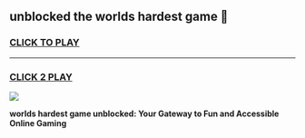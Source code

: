 
## unblocked the worlds hardest game 👋
<h3>
<a href="https://premium.freeplayer.one?title=unblocked_the_worlds_hardest_game&ref=12F">CLICK TO PLAY</a></h3>
<hr>

<h3>
<a href="https://premium.freeplayer.one?title=unblocked_the_worlds_hardest_game&ref=12F">CLICK 2 PLAY</a>
  
</h3>

<a href="https://premium.freeplayer.one?title=unblocked_the_worlds_hardest_game&ref=12F/"><img src="https://clearcache.store/games.png"></a>


**worlds hardest game unblocked: Your Gateway to Fun and Accessible Online Gaming**

